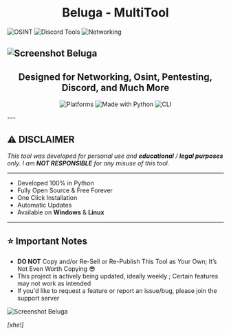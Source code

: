 ## <h1 align="center">Beluga - MultiTool </h1> 
<img src="https://i.imgur.com/NZPtK6h.png" alt="OSINT">
<img src="https://i.imgur.com/6oUCJ7d.png" alt="Discord Tools">
<img src="https://i.imgur.com/v7pBRtj.png" alt="Networking">

![Screenshot Beluga](https://i.imgur.com/wAAu4mX.png)
---
<h2 align="center">Designed for Networking, Osint, Pentesting, Discord, and Much More</h2> 
<p align="center">

<img src="https://i.imgur.com/uX0kjWC.png" alt="Platforms"> 
<img src="https://img.shields.io/badge/Made%20With-Python-3776AB?style=for-the-badge&logo=python&logoColor=white" alt="Made with Python">

<img src="https://img.shields.io/badge/Interface-CLI-171717?style=for-the-badge&logo=windowsterminal&logoColor=white" alt="CLI">



</p>
---

## ⚠️ **DISCLAIMER**  

_This tool was developed for personal use and **educational** / **legal purposes** only.
I am **NOT RESPONSIBLE** for any misuse of this tool._

---

- Developed 100% in Python
- Fully Open Source & Free Forever
- One Click Installation
- Automatic Updates
- Available on **Windows** & **Linux**


---


## ⭐ **Important Notes**

- **DO NOT** Copy and/or Re-Sell or Re-Publish This Tool as Your Own; It’s Not Even Worth Copying 😎
- This project is actively being updated, ideally weekly ; Certain features may not work as intended
- If you'd like to request a feature or report an issue/bug, please join the support server

![Screenshot Beluga](https://i.imgur.com/cPpMXi2.png)


*[xhe!]*

